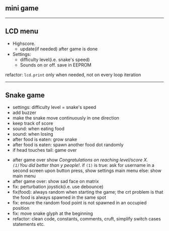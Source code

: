 ## mini game

<!-- - install joystick -->
<!-- - properly get values from joystick -->
<!-- - add single snake dot on matrix -->
<!-- - make dot move based on joystick movements -->
<!-- - (1) spawn a food dot at a random position -->
<!-- - make the food dot blink -->
<!-- - when food is taken by the snake dot, apply (1) -->

---

## LCD menu

<!-- - greeting message for a few seconds -->
<!-- - highlight currently selected option -->
<!-- - show menu with options -->
<!-- - Play game. on enter -> start -->
<!-- - switch from parent menu to child menu -->
- Highscore.
  <!-- - fix: display highscore -->
  <!-- - handle the case where there are no highscores: display message -->
  <!-- - save data in EEPROM
  - read data from EEPROM
  - update certain highscore -->
  - update(if needed) after game is done
- Settings:
  - difficulty level(i.e. snake's speed)
  <!-- - LCD contrast. save in EEPROM - 0-255 -->
  <!-- - LCD brightness. save in EEPROM - 0-255; -->
    <!-- - connect to PWM pin(e.g. 6) -->
  <!-- - Matrix brightness. save in EEPROM - 0-15 -->
  - Sounds on or off. save in EEPROM
  <!-- **note**: you can use something similar to a range input -->
<!-- - About: name + GH link -->
<!-- - How to play: it's snake, it doesn't need further explications -->

<!-- switch from parent menu to child menu: -->
<!-- - refactor `showMenu` so that it accepts params(i.e. becomes reusable) -->
<!-- - onClick: switch form parent to child -->
<!-- - onClick: switch form child to parent -->

<!-- 1. refactor: use struct instead of separated string -->
<!-- 2. control LCD brightness(connect to PWM pin, e.g. 6) -->
<!-- 3. generic input range component(function) -->

refactor: `lcd.print` only when needed, not on every loop iteration
<!-- perf: make read & write fns to storage generic -->

---

## Snake game

- settings: difficulty level = snake's speed
- add buzzer
- make the snake move continuously in one direction
- keep track of score
- sound: when eating food
- sound: when losing
- after food is eaten: grow snake
- after food is eaten: spawn another food dot randomly
- if head touches tail: game over
<!-- - while playing: display current score -->
- after game over
  show *Congratulations on reaching level/score X. `(1)`You did better than y people!*.
  if `(1)` is true:
    ask for username in a second screen
    upon button press, show settings main menu
  else:
    show main menu
- after game over: show sad face on matrix
- fix: perturbation joystick(i.e. use debounce)
- fix(food): always random when starting the game; the crt problem is that the food is always spawned in the same spot
- fix: ensure the random food point is not spawned in an occupied position
- fix: move snake glyph at the beginning
- refactor: clean code, constants, comments, cruft, simplify switch cases statements etc.